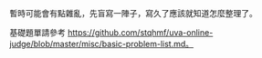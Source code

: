 暫時可能會有點雜亂，先盲寫一陣子，寫久了應該就知道怎麼整理了。

基礎題單請參考 https://github.com/stqhmf/uva-online-judge/blob/master/misc/basic-problem-list.md。
